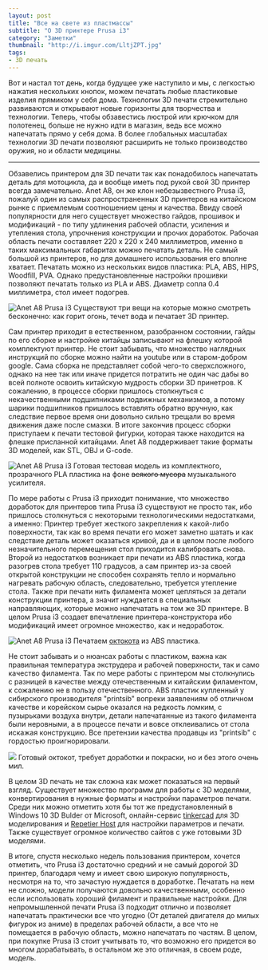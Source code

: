 ```yaml
---
layout: post
title: "Все на свете из пластмассы"
subtitle: "О 3D принтере Prusa i3"
category: "Заметки"
thumbnail: "http://i.imgur.com/LltjZPT.jpg"
tags:
- 3D печать
---
```


Вот и настал тот день, когда будущее уже наступило и мы, с легкостью нажатия нескольких кнопок, можем печатать любые пластиковые изделия прямиком у себя дома. Технологии 3D печати стремительно развиваются и открывают новые горизонты для творчества и технологии. Теперь, чтобы обзавестись люстрой или крючком для полотенец, больше не нужно идти в магазин, ведь все можно напечатать прямо у себя дома. В более глобальных масштабах технологии 3D печати позволяют расширить не только производство оружия, но и области медицины.

<hr>

<p main>Обзавелись принтером для 3D печати так как понадобилось напечатать деталь для мотоцикла, да и вообще иметь под рукой свой 3D принтер всегда замечательно. Anet A8, он же клон небезызвестного Prusa i3, пожалуй один из самых распространенных 3D принтеров на китайском рынке с приемлемым соотношением цены и качества. Ввиду своей популярности для него существует множество гайдов, прошивок и модификаций - по типу удлинения рабочей области, усиления и утепления стола, упрочнения конструкции и прочих доработок. Рабочая область печати составляет 220 x 220 x 240 миллиметров, именно в таких максимальных габаритах можно печатать деталь. Не самый большой из принтеров, но для домашнего использования его вполне хватает. Печатать можно из нескольких видов пластика: PLA, ABS, HIPS, Woodfill, PVA. Однако предустановленные настройки прошивки позволяют печатать только из PLA и ABS. Диаметр сопла 0.4 миллиметра, стол имеет подогрев.</p>

<p aside>
	<img alt="Anet A8 Prusa i3" src="http://i.imgur.com/PG1bYaf.png" />
	Существуют три вещи на которые можно смотреть бесконечно: как горит огонь, течет вода и печатает 3D принтер.
</p>

<p main>Сам принтер приходит в естественном, разобранном состоянии, гайды по его сборке и настройке китайцы записывают на флешку которой комплектуют принтер. Не стоит забывать, что множество наглядных инструкций по сборке можно найти на youtube или в старом-добром google. Сама сборка не представляет собой чего-то сверхсложного, однако на нее так или иначе придется потратить не один час дабы во всей полноте освоить китайскую мудрость сборки 3D принетров. К сожалению, в процессе сборки пришлось столкнуться с некачественными подшипниками подвижных механизмов, а потому шарики подшипников пришлось вставлять обратно вручную, как следствие первое время они довольно сильно трещали во время движения даже после смазки. В итоге закончив процесс сборки приступаем к печати тестовой фигурки, которая также находится на флешке присланной китайцами. Anet A8 поддерживает такие форматы 3D моделей, как STL, OBJ и G-code.</p>

<p aside>
    <img alt="Anet A8 Prusa i3" src="http://i.imgur.com/nCuV0hK.jpg" />
    Готовая тестовая модель из комплектного, прозрачного PLA пластика на фоне <s>всякого мусора</s> музыкального усилителя.
</p>

<p main>По мере работы с Prusa i3 приходит понимание, что множество доработок для принтеров типа Prusa i3 существуют не просто так, ибо пришлось столкнуться с некоторыми технологическими недостатками, а именно: Принтер требует жесткого закрепления к какой-либо поверхности, так как во время печати его может заметно шатать и как следствие деталь может оказаться кривой, да и в целом после любого незначительного перемещения стол приходится калибровать снова. Второй из недостатков возникает при печати из ABS пластика, когда разогрев стола требует 110 градусов, а сам принтер из-за своей открытой конструкции не способен сохранять тепло и нормально нагревать рабочую область, следовательно, требуется утепление стола. Также при печати нить филамента может цепляться за детали конструкции принтера, а значит нуждается в специальных направляющих, которые можно напечатать на том же 3D принтере. В целом Prusa i3 создает впечатление принтера-конструктора ибо модификаций имеет огромное множество, как и недоработок.</p>

<p aside>
	<img alt="Anet A8 Prusa i3" src="http://i.imgur.com/LltjZPT.jpg" />
	Печатаем <a href="https://www.thingiverse.com/thing:6076">октокота</a> из ABS пластика.
</p>

<p main>Не стоит забывать и о нюансах работы с пластиком, важна как правильная температура экструдера и рабочей поверхности, так и само качество филамента. Так по мере работы с принтером мы столкнулись с разницей в качестве между отечественным и китайским филаментом, к сожалению не в пользу отечественного. ABS пластик купленный у сибирского производителя "printsib" вопреки заявлениям об отличном качестве и корейском сырье оказался на редкость ломким, с пузырьками воздуха внутри, детали напечатанные из такого филамента были неровными, а в процессе печати и вовсе отклеивались от стола искажая конструкцию. Все претензии качества продавцы из "printsib" с гордостью проигнорировали.</p>

<p aside>
    <img src="http://i.imgur.com/548jAYT.jpg" />
    Готовый октокот, требует доработки и покраски, но и без этого очень мил.
</p>

В целом 3D печать не так сложна как может показаться на первый взгляд. Существует множество программ для работы с 3D моделями, конвертирования в нужные форматы и настройки параметров печати. Среди них можно отметить хотя бы тот же предустановленный в Windows 10 3D Bulder от Microsoft, онлайн-сервис <a href="https://www.tinkercad.com/">tinkercad</a> для 3D моделирования и <a href="https://www.repetier.com/">Repetier Host</a> для настройки параметров и печати. Также существует огромное количество сайтов с уже готовыми 3D моделями.

В итоге, спустя несколько недель пользования принтером, хочется отметить, что Prusa i3 достаточно средний и не самый дорогой 3D принтер, благодаря чему и имеет свою широкую популярность, несмотря на то, что зачастую нуждается в доработке. Печатать на нем не сложно, модели получаются довольно качественными, особенно если использовать хороший филамент и правильные настройки. Для непромышленной печати Prusa i3 подходит отлично и позволяет напечатать практически все что угодно (От деталей двигателя до милых фигурок из аниме) в пределах рабочей области, а все что не помещается в рабочую область, можно напечатать по частям. В целом, при покупке Prusa i3 стоит учитывать то, что возможно его придется во многом дорабатывать, в остальном же это отличная, в своем роде, модель.